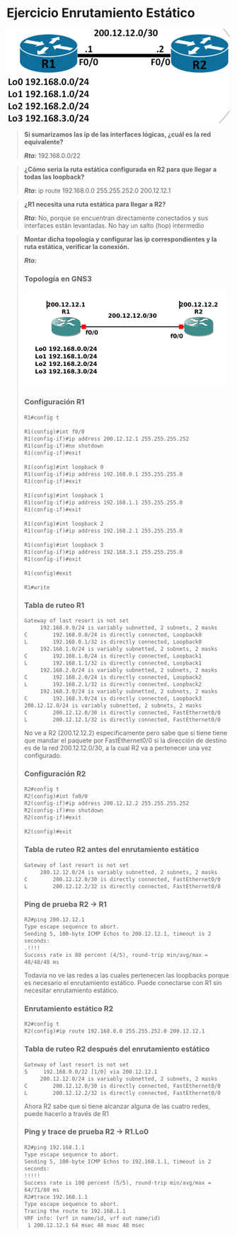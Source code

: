 # Ejercicio Enrutamiento Estático
![Loops](Loopbacks.png)
>**Si sumarizamos las ip de las interfaces lógicas, ¿cuál es la red equivalente?**
>
>***Rta:*** 192.168.0.0/22

>**¿Cómo seria la ruta estática configurada en R2 para que llegar a todas las loopback?**
>
>***Rta:*** ip route 192.168.0.0 255.255.252.0 200.12.12.1

> **¿R1 necesita una ruta estática para llegar a R2?**
>
>***Rta:*** No, porque se encuentran directamente conectados y sus interfaces están levantadas. No hay un salto (hop) intermedio

>**Montar dicha topología y configurar las ip correspondientes y la ruta estática, verificar la conexión.**
>
>***Rta:***
> ### Topología en GNS3
>![Topo-gns3](topo_sr_gns3.png)
> ### Configuración R1
>```
>R1#config t
>
>R1(config)#int f0/0
>R1(config-if)#ip address 200.12.12.1 255.255.255.252
>R1(config-if)#no shutdown
>R1(config-if)#exit
>
>R1(config)#int loopback 0  
>R1(config-if)#ip address 192.168.0.1 255.255.255.0
>R1(config-if)#exit
>
>R1(config)#int loopback 1
>R1(config-if)#ip address 192.168.1.1 255.255.255.0
>R1(config-if)#exit
>
>R1(config)#int loopback 2
>R1(config-if)#ip address 192.168.2.1 255.255.255.0
>
>R1(config)#int loopback 3
>R1(config-if)#ip address 192.168.3.1 255.255.255.0
>R1(config-if)#exit
>
>R1(config)#exit
>
>R1#write
>```
> ### Tabla de ruteo R1
>```
>Gateway of last resort is not set
>      192.168.0.0/24 is variably subnetted, 2 subnets, 2 masks
>C        192.168.0.0/24 is directly connected, Loopback0
>L        192.168.0.1/32 is directly connected, Loopback0
>      192.168.1.0/24 is variably subnetted, 2 subnets, 2 masks
>C        192.168.1.0/24 is directly connected, Loopback1
>L        192.168.1.1/32 is directly connected, Loopback1
>      192.168.2.0/24 is variably subnetted, 2 subnets, 2 masks
>C        192.168.2.0/24 is directly connected, Loopback2
>L        192.168.2.1/32 is directly connected, Loopback2
>      192.168.3.0/24 is variably subnetted, 2 subnets, 2 masks
>C        192.168.3.0/24 is directly connected, Loopback3
>200.12.12.0/24 is variably subnetted, 2 subnets, 2 masks
>C        200.12.12.0/30 is directly connected, FastEthernet0/0
>L        200.12.12.1/32 is directly connected, FastEthernet0/0
>```
>No ve a R2 (200.12.12.2) especificamente pero sabe que si tiene tiene que mandar el paquete por FastEthernet0/0 si la dirección de destino es de la red 200.12.12.0/30, a la cual R2 va a pertenecer una vez configurado.
>### Configuración R2
>```
>R2#config t
>R2(config)#int fa0/0
>R2(config-if)#ip address 200.12.12.2 255.255.255.252
>R2(config-if)#no shutdown
>R2(config-if)#exit
>
>R2(config)#exit
>```
>### Tabla de ruteo R2 antes del enrutamiento estático
>```
>Gateway of last resort is not set
>      200.12.12.0/24 is variably subnetted, 2 subnets, 2 masks
>C        200.12.12.0/30 is directly connected, FastEthernet0/0
>L        200.12.12.2/32 is directly connected, FastEthernet0/0
>```
>### Ping de prueba R2 → R1
>```
>R2#ping 200.12.12.1
>Type escape sequence to abort.
>Sending 5, 100-byte ICMP Echos to 200.12.12.1, timeout is 2 seconds:
>.!!!!
>Success rate is 80 percent (4/5), round-trip min/avg/max = 48/48/48 ms
>```
>Todavia no ve las redes a las cuales pertenecen las loopbacks porque es necesario el enrutamiento estático. Puede conectarse con R1 sin necesitar enrutamiento estático.
>### Enrutamiento estático R2
>```
>R2#config t
>R2(config)#ip route 192.168.0.0 255.255.252.0 200.12.12.1
>```
>### Tabla de ruteo R2 después del enrutamiento estático
>```
>Gateway of last resort is not set
>S     192.168.0.0/22 [1/0] via 200.12.12.1
>      200.12.12.0/24 is variably subnetted, 2 subnets, 2 masks
>C        200.12.12.0/30 is directly connected, FastEthernet0/0
>L        200.12.12.2/32 is directly connected, FastEthernet0/0
>```
>Ahora R2 sabe que si tiene alcanzar alguna de las cuatro redes, puede hacerlo a través de R1
>### Ping y trace de prueba R2 → R1.Lo0
>```
>R2#ping 192.168.1.1
>Type escape sequence to abort.
>Sending 5, 100-byte ICMP Echos to 192.168.1.1, timeout is 2 seconds:
>!!!!!
>Success rate is 100 percent (5/5), round-trip min/avg/max = 64/71/80 ms
>R2#trace 192.168.1.1
>Type escape sequence to abort.
>Tracing the route to 192.168.1.1
>VRF info: (vrf in name/id, vrf out name/id)
>  1 200.12.12.1 64 msec 48 msec 48 msec
>```

